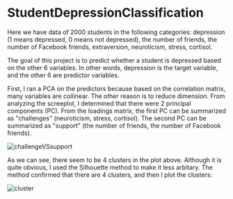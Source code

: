 # StudentDepressionClassification
Here we have data of 2000 students in the following categories: depression (1 means depressed, 0 means not depressed), the number of friends, the number of Facebook friends, extraversion, neuroticism, stress, cortisol.

The goal of this project is to predict whether a student is depressed based on the other 6 variables. In other words, depression is the target variable, and the other 6 are predictor variables.

First, I ran a PCA on the predictors because based on the correlation matrix, many variables are collinear. The other reason is to reduce dimension. From analyzing the screeplot, I determined that there were 2 principal components (PC). From the loadings matrix, the first PC can be summarized as "challenges" (neuroticism, stress, cortisol). The second PC can be summarized as "support" (the number of friends, the number of Facebook friends). 

![challengeVSsupport](https://user-images.githubusercontent.com/71715227/138627024-14cb7fdd-7217-40d7-9f81-f7407a324353.png)

As we can see, there seem to be 4 clusters in the plot above. Although it is quite obvious, I used the Silhouette method to make it less arbitary. The method confirmed that there are 4 clusters, and then I plot the clusters:

![cluster](https://user-images.githubusercontent.com/71715227/138627691-a8d5cea6-9d0e-49e2-a149-8e339eb97104.png)

